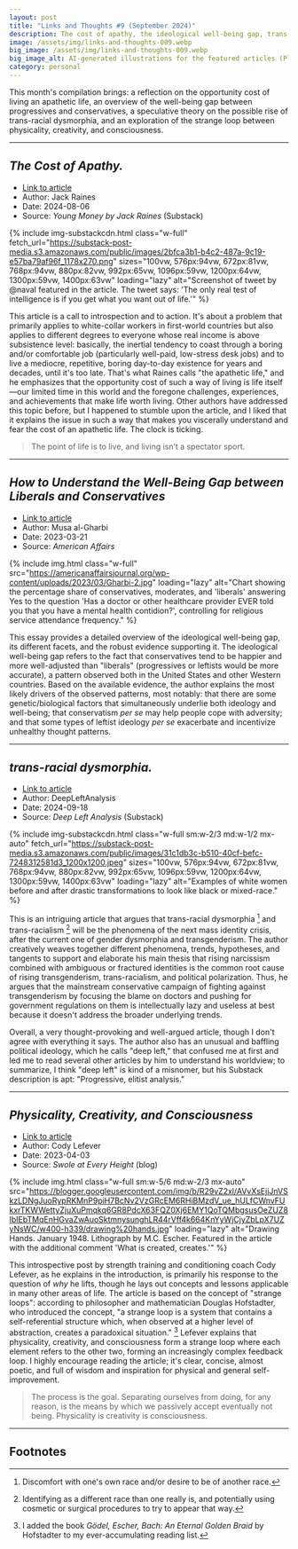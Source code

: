 ```yaml
---
layout: post
title: "Links and Thoughts #9 (September 2024)"
description: The cost of apathy, the ideological well-being gap, trans-racial dysmorphia, and the strange loops of life and lifting.
image: /assets/img/links-and-thoughts-009.webp
big_image: /assets/img/links-and-thoughts-009.webp
big_image_alt: AI-generated illustrations for the featured articles (Playground v2.5).
category: personal
---
```


This month's compilation brings: a reflection on the opportunity cost of living an apathetic life, an overview of the well-being gap between progressives and conservatives, a speculative theory on the possible rise of trans-racial dysmorphia, and an exploration of the strange loop between physicality, creativity, and consciousness.

---

## _The Cost of Apathy._

- [Link to article](https://www.youngmoney.co/p/the-cost-of-apathy)
- Author: Jack Raines
- Date: 2024-08-06
- Source: _Young Money by Jack Raines_ (Substack)

{% include img-substackcdn.html class="w-full" fetch_url="https://substack-post-media.s3.amazonaws.com/public/images/2bfca3b1-b4c2-487a-9c19-e57ba79af96f_1178x270.png" sizes="100vw, 576px:94vw, 672px:81vw, 768px:94vw, 880px:82vw, 992px:65vw, 1096px:59vw, 1200px:64vw, 1300px:59vw, 1400px:63vw" loading="lazy" alt="Screenshot of tweet by @naval featured in the article. The tweet says: 'The only real test of intelligence is if you get what you want out of life.'" %}

This article is a call to introspection and to action. It's about a problem that primarily applies to white-collar workers in first-world countries but also applies to different degrees to everyone whose real income is above subsistence level: basically, the inertial tendency to coast through a boring and/or comfortable job (particularly well-paid, low-stress desk jobs) and to live a mediocre, repetitive, boring day-to-day existence for years and decades, until it's too late. That's what Raines calls "the apathetic life," and he emphasizes that the opportunity cost of such a way of living is life itself&mdash;our limited time in this world and the foregone challenges, experiences, and achievements that make life worth living. Other authors have addressed this topic before, but I happened to stumble upon the article, and I liked that it explains the issue in such a way that makes you viscerally understand and fear the cost of an apathetic life. The clock is ticking.

> The point of life is to live, and living isn’t a spectator sport.

---

## _How to Understand the Well-Being Gap between Liberals and Conservatives_

- [Link to article](https://americanaffairsjournal.org/2023/03/how-to-understand-the-well-being-gap-between-liberals-and-conservatives/)
- Author: Musa al-Gharbi
- Date: 2023-03-21
- Source: _American Affairs_

{% include img.html class="w-full" src="https://americanaffairsjournal.org/wp-content/uploads/2023/03/Gharbi-2.jpg" loading="lazy" alt="Chart showing the percentage share of conservatives, moderates, and 'liberals' answering Yes to the question 'Has a doctor or other healthcare provider EVER told you that you have a mental health contidion?', controlling for religious service attendance frequency." %}

This essay provides a detailed overview of the ideological well-being gap, its different facets, and the robust evidence supporting it. The ideological well-being gap refers to the fact that conservatives tend to be happier and more well-adjusted than "liberals" (progressives or leftists would be more accurate), a pattern observed both in the United States and other Western countries. Based on the available evidence, the author explains the most likely drivers of the observed patterns, most notably: that there are some genetic/biological factors that simultaneously underlie both ideology and well-being; that conservatism _per se_ may help people cope with adversity; and that some types of leftist ideology _per se_ exacerbate and incentivize unhealthy thought patterns.

---

## _trans-racial dysmorphia._

- [Link to article](https://deepleft.substack.com/p/trans-racial-dysmorphia)
- Author: DeepLeftAnalysis
- Date: 2024-09-18
- Source: _Deep Left Analysis_ (Substack)

{% include img-substackcdn.html class="w-full sm:w-2/3 md:w-1/2 mx-auto" fetch_url="https://substack-post-media.s3.amazonaws.com/public/images/31c1db3c-b510-40cf-befc-7248312581d3_1200x1200.jpeg" sizes="100vw, 576px:94vw, 672px:81vw, 768px:94vw, 880px:82vw, 992px:65vw, 1096px:59vw, 1200px:64vw, 1300px:59vw, 1400px:63vw" loading="lazy" alt="Examples of white women before and after drastic transformations to look like black or mixed-race." %}

This is an intriguing article that argues that trans-racial dysmorphia [^fn-1] and trans-racialism [^fn-2] will be the phenomena of the next mass identity crisis, after the current one of gender dysmorphia and transgenderism. The author creatively weaves together different phenomena, trends, hypotheses, and tangents to support and elaborate his main thesis that rising narcissism combined with ambiguous or fractured identities is the common root cause of rising transgenderism, trans-racialism, and political polarization. Thus, he argues that the mainstream conservative campaign of fighting against transgenderism by focusing the blame on doctors and pushing for government regulations on them is intellectually lazy and useless at best because it doesn't address the broader underlying trends.

Overall, a very thought-provoking and well-argued article, though I don't agree with everything it says. The author also has an unusual and baffling political ideology, which he calls "deep left," that confused me at first and led me to read several other articles by him to understand his worldview; to summarize, I think "deep left" is kind of a misnomer, but his Substack description is apt: "Progressive, elitist analysis."

---

## _Physicality, Creativity, and Consciousness_

- [Link to article](https://swoleateveryheight.blogspot.com/2023/04/physicality-creativity-and-consciousness.html)
- Author: Cody Lefever
- Date: 2023-04-03
- Source: _Swole at Every Height_ (blog)

{% include img.html class="w-full sm:w-5/6 md:w-2/3 mx-auto" src="https://blogger.googleusercontent.com/img/b/R29vZ2xl/AVvXsEjiJnVSkzLDNgJuoRypRKMnP9piH7BcNv2VzGRcEM6RHiBMzdV_ue_hULfCWnvFUkxrTKWWettyZjuXuPmqkq6GR8PdcX63FQZ0Xj6EMY1QoTQMbgsusOeZUZ8IbIEbTMqEnHGvaZwAuoSktmnysunghLR44rVff4k664KnYyWjCjyZbLpX7UZyNsWC/w400-h339/drawing%20hands.jpg" loading="lazy" alt="Drawing Hands. January 1948. Lithograph by M.C. Escher. Featured in the article with the additional comment 'What is created, creates.'" %}

This introspective post by strength training and conditioning coach Cody Lefever, as he explains in the introduction, is primarily his response to the question of _why_ he lifts, though he lays out concepts and lessons applicable in many other areas of life. The article is based on the concept of "strange loops": according to philosopher and mathematician Douglas Hofstadter, who introduced the concept, "a strange loop is a system that contains a self-referential structure which, when observed at a higher level of abstraction, creates a paradoxical situation." [^fn-3] Lefever explains that physicality, creativity, and consciousness form a strange loop where each element refers to the other two, forming an increasingly complex feedback loop. I highly encourage reading the article; it's clear, concise, almost poetic, and full of wisdom and inspiration for physical and general self-improvement.

> The process is the goal. Separating ourselves from doing, for any reason, is the means by which we passively accept eventually not being. Physicality is creativity is consciousness.

---

## Footnotes

[^fn-1]: Discomfort with one's own race and/or desire to be of another race.
[^fn-2]: Identifying as a different race than one really is, and potentially using cosmetic or surgical procedures to try to appear that way.
[^fn-3]: I added the book _Gödel, Escher, Bach: An Eternal Golden Braid_ by Hofstadter to my ever-accumulating reading list.
